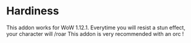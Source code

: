 # Hardiness
This addon works for WoW 1.12.1.
Everytime you will resist a stun effect, your character will /roar
This addon is very recommended with an orc !
